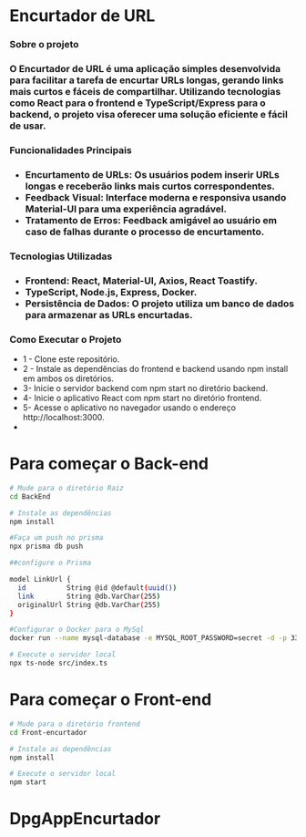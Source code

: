 <h1>Encurtador de URL</h1>

<h3>Sobre o projeto <h3/>
O Encurtador de URL é uma aplicação simples desenvolvida para facilitar a tarefa de encurtar URLs longas, gerando links mais curtos e fáceis de compartilhar. Utilizando tecnologias como React para o frontend e TypeScript/Express para o backend, o projeto visa oferecer uma solução eficiente e fácil de usar.

<h3>Funcionalidades Principais<h3/>

<ul>
  <li>Encurtamento de URLs: Os usuários podem inserir URLs longas e receberão links mais curtos correspondentes.</li>
   <li>Feedback Visual: Interface moderna e responsiva usando Material-UI para uma experiência agradável.</li>
    <li>Tratamento de Erros: Feedback amigável ao usuário em caso de falhas durante o processo de encurtamento.</li>
</ul>

<h3>Tecnologias Utilizadas<h3/>
<ul>
  <li>Frontend: React, Material-UI, Axios, React Toastify.</li>
   <li>TypeScript, Node.js, Express, Docker.</li>
    <li>Persistência de Dados: O projeto utiliza um banco de dados para armazenar as URLs encurtadas.</li>
</ul>

<h3> Como Executar o Projeto</h3>
<ul>
  <li> 1 - Clone este repositório.</li>
  <li> 2 - Instale as dependências do frontend e backend usando npm install em ambos os diretórios.</li>
  <li>  3- Inicie o servidor backend com npm start no diretório backend.</li>
   <li> 4- Inicie o aplicativo React com npm start no diretório frontend.</li>
   <li> 5- Acesse o aplicativo no navegador usando o endereço http://localhost:3000.<li/>
</ul>


<h1>Para começar o Back-end</h1>

```sh
# Mude para o diretório Raiz
cd BackEnd
````
```sh
# Instale as dependências
npm install
````
```sh
#Faça um push no prisma
npx prisma db push
```
```sh
##configure o Prisma

model LinkUrl {
  id          String @id @default(uuid())
  link        String @db.VarChar(255)
  originalUrl String @db.VarChar(255)
}

```
```sh
#Configurar o Docker para o MySql
docker run --name mysql-database -e MYSQL_ROOT_PASSWORD=secret -d -p 3306:3306 mysql:8.0
```
```sh
# Execute o servidor local
npx ts-node src/index.ts
```

<h1>Para começar o Front-end</h1>

```sh
# Mude para o diretório frontend
cd Front-encurtador
```
```sh
# Instale as dependências
npm install
```
```sh
# Execute o servidor local
npm start
```

# DpgAppEncurtador
